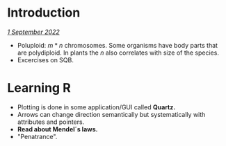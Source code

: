 # Introduction

<u>*1 September 2022*</u>

+ Poluploid: $m*n$ chromosomes. Some organisms have body parts that are polydiploid. In plants the $n$ also correlates with size of the species.
+ Excercises on SQB.

# Learning R

+ Plotting is done in some application/GUI called **Quartz.**
+ Arrows can change direction semantically but systematically with attributes and pointers.
+ **Read about Mendel´s laws.**
+ "Penatrance".